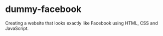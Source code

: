 # dummy-facebook
Creating a website that looks exactly like Facebook using HTML, CSS and JavaScript.
